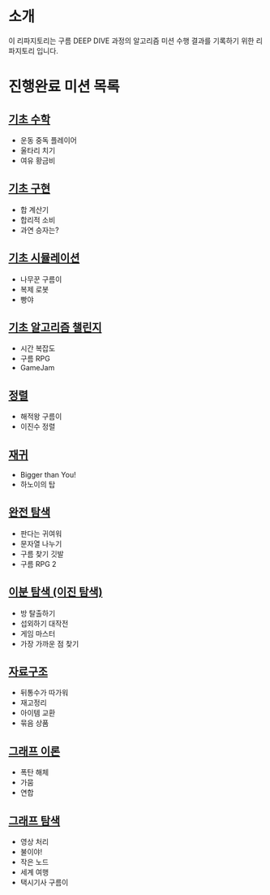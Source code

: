 # 소개

이 리파지토리는 구름 DEEP DIVE 과정의 알고리즘 미션 수행 결과를 기록하기 위한 리파지토리 입니다.

# 진행완료 미션 목록

## [기초 수학](https://github.com/EndlessMilkyway/algo-mission/blob/main/01-math/RESULT.md)

- 운동 중독 플레이어
- 울타리 치기
- 여유 황금비

## [기초 구현](https://github.com/EndlessMilkyway/algo-mission/blob/main/02-implementation/RESULT.md)

- 합 계산기
- 합리적 소비
- 과연 승자는?

## [기초 시뮬레이션](https://github.com/EndlessMilkyway/algo-mission/blob/main/03-simulation/RESULT.md)

- 나무꾼 구름이
- 복제 로봇
- 빵야

## [기초 알고리즘 챌린지](https://github.com/EndlessMilkyway/algo-mission/blob/main/04-basic-algorithm-challenge/RESULT.md)

- 시간 복잡도
- 구름 RPG
- GameJam

## [정렬](https://github.com/EndlessMilkyway/algo-mission/blob/main/05-sorting/RESULT.md)

- 해적왕 구름이
- 이진수 정렬

## [재귀](https://github.com/EndlessMilkyway/algo-mission/blob/main/06-recursion/RESULT.md)

- Bigger than You!
- 하노이의 탑

## [완전 탐색](https://github.com/EndlessMilkyway/algo-mission/blob/main/07-bruteforce/RESULT.md)

- 판다는 귀여워
- 문자열 나누기
- 구름 찾기 깃발
- 구름 RPG 2

## [이분 탐색 (이진 탐색)](https://github.com/EndlessMilkyway/algo-mission/blob/main/08-binary-search/RESULT.md)

- 방 탈출하기
- 섭외하기 대작전
- 게임 마스터
- 가장 가까운 점 찾기

## [자료구조](https://github.com/EndlessMilkyway/algo-mission/blob/main/09-data-structure/RESULT.md)

- 뒤통수가 따가워
- 재고정리
- 아이템 교환
- 묶음 상품

## [그래프 이론](https://github.com/EndlessMilkyway/algo-mission/blob/main/10-graph-theory/RESULT.md)

- 폭탄 해체
- 가뭄
- 연합

## [그래프 탐색](https://github.com/EndlessMilkyway/algo-mission/blob/main/11-graph-search/RESULT.md)

- 영상 처리
- 불이야!
- 작은 노드
- 세계 여행
- 택시기사 구름이
